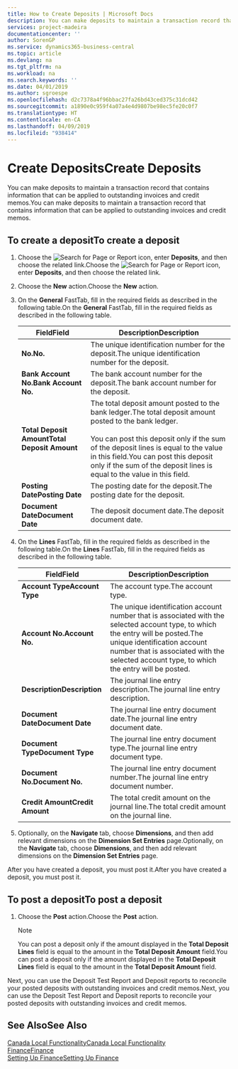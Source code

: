 ```yaml
---
title: How to Create Deposits | Microsoft Docs
description: You can make deposits to maintain a transaction record that contains information that can be applied to outstanding invoices and credit memos.
services: project-madeira
documentationcenter: ''
author: SorenGP
ms.service: dynamics365-business-central
ms.topic: article
ms.devlang: na
ms.tgt_pltfrm: na
ms.workload: na
ms.search.keywords: ''
ms.date: 04/01/2019
ms.author: sgroespe
ms.openlocfilehash: d2c7378a4f96bbac27fa26bd43ced375c31dcd42
ms.sourcegitcommit: a1890e0c959f4a07a4e4d9807be98ec5fe20c0f7
ms.translationtype: HT
ms.contentlocale: en-CA
ms.lasthandoff: 04/09/2019
ms.locfileid: "938414"
---
```

# <a name="create-deposits"></a><span data-ttu-id="2fcd8-103">Create Deposits</span><span class="sxs-lookup"><span data-stu-id="2fcd8-103">Create Deposits</span></span>
<span data-ttu-id="2fcd8-104">You can make deposits to maintain a transaction record that contains information that can be applied to outstanding invoices and credit memos.</span><span class="sxs-lookup"><span data-stu-id="2fcd8-104">You can make deposits to maintain a transaction record that contains information that can be applied to outstanding invoices and credit memos.</span></span>  

## <a name="to-create-a-deposit"></a><span data-ttu-id="2fcd8-105">To create a deposit</span><span class="sxs-lookup"><span data-stu-id="2fcd8-105">To create a deposit</span></span>  
1.  <span data-ttu-id="2fcd8-106">Choose the ![Search for Page or Report](../../media/ui-search/search_small.png "Search for Page or Report icon") icon, enter **Deposits**, and then choose the related link.</span><span class="sxs-lookup"><span data-stu-id="2fcd8-106">Choose the ![Search for Page or Report](../../media/ui-search/search_small.png "Search for Page or Report icon") icon, enter **Deposits**, and then choose the related link.</span></span>  
2.  <span data-ttu-id="2fcd8-107">Choose the **New** action.</span><span class="sxs-lookup"><span data-stu-id="2fcd8-107">Choose the **New** action.</span></span>  
3.  <span data-ttu-id="2fcd8-108">On the **General** FastTab, fill in the required fields as described in the following table.</span><span class="sxs-lookup"><span data-stu-id="2fcd8-108">On the **General** FastTab, fill in the required fields as described in the following table.</span></span>  

    |<span data-ttu-id="2fcd8-109">Field</span><span class="sxs-lookup"><span data-stu-id="2fcd8-109">Field</span></span>|<span data-ttu-id="2fcd8-110">Description</span><span class="sxs-lookup"><span data-stu-id="2fcd8-110">Description</span></span>|  
    |---------------------------------|---------------------------------------|  
    |**<span data-ttu-id="2fcd8-111">No.</span><span class="sxs-lookup"><span data-stu-id="2fcd8-111">No.</span></span>**|<span data-ttu-id="2fcd8-112">The unique identification number for the deposit.</span><span class="sxs-lookup"><span data-stu-id="2fcd8-112">The unique identification number for the deposit.</span></span>|  
    |**<span data-ttu-id="2fcd8-113">Bank Account No.</span><span class="sxs-lookup"><span data-stu-id="2fcd8-113">Bank Account No.</span></span>**|<span data-ttu-id="2fcd8-114">The bank account number for the deposit.</span><span class="sxs-lookup"><span data-stu-id="2fcd8-114">The bank account number for the deposit.</span></span>|  
    |**<span data-ttu-id="2fcd8-115">Total Deposit Amount</span><span class="sxs-lookup"><span data-stu-id="2fcd8-115">Total Deposit Amount</span></span>**|<span data-ttu-id="2fcd8-116">The total deposit amount posted to the bank ledger.</span><span class="sxs-lookup"><span data-stu-id="2fcd8-116">The total deposit amount posted to the bank ledger.</span></span><br /><br /> <span data-ttu-id="2fcd8-117">You can post this deposit only if the sum of the deposit lines is equal to the value in this field.</span><span class="sxs-lookup"><span data-stu-id="2fcd8-117">You can post this deposit only if the sum of the deposit lines is equal to the value in this field.</span></span>|  
    |**<span data-ttu-id="2fcd8-118">Posting Date</span><span class="sxs-lookup"><span data-stu-id="2fcd8-118">Posting Date</span></span>**|<span data-ttu-id="2fcd8-119">The posting date for the deposit.</span><span class="sxs-lookup"><span data-stu-id="2fcd8-119">The posting date for the deposit.</span></span>|  
    |**<span data-ttu-id="2fcd8-120">Document Date</span><span class="sxs-lookup"><span data-stu-id="2fcd8-120">Document Date</span></span>**|<span data-ttu-id="2fcd8-121">The deposit document date.</span><span class="sxs-lookup"><span data-stu-id="2fcd8-121">The deposit document date.</span></span>|  
4.  <span data-ttu-id="2fcd8-122">On the **Lines** FastTab, fill in the required fields as described in the following table.</span><span class="sxs-lookup"><span data-stu-id="2fcd8-122">On the **Lines** FastTab, fill in the required fields as described in the following table.</span></span>  

    |<span data-ttu-id="2fcd8-123">Field</span><span class="sxs-lookup"><span data-stu-id="2fcd8-123">Field</span></span>|<span data-ttu-id="2fcd8-124">Description</span><span class="sxs-lookup"><span data-stu-id="2fcd8-124">Description</span></span>|  
    |---------------------------------|---------------------------------------|  
    |**<span data-ttu-id="2fcd8-125">Account Type</span><span class="sxs-lookup"><span data-stu-id="2fcd8-125">Account Type</span></span>**|<span data-ttu-id="2fcd8-126">The account type.</span><span class="sxs-lookup"><span data-stu-id="2fcd8-126">The account type.</span></span>|  
    |**<span data-ttu-id="2fcd8-127">Account No.</span><span class="sxs-lookup"><span data-stu-id="2fcd8-127">Account No.</span></span>**|<span data-ttu-id="2fcd8-128">The unique identification account number that is associated with the selected account type, to which the entry will be posted.</span><span class="sxs-lookup"><span data-stu-id="2fcd8-128">The unique identification account number that is associated with the selected account type, to which the entry will be posted.</span></span>|  
    |**<span data-ttu-id="2fcd8-129">Description</span><span class="sxs-lookup"><span data-stu-id="2fcd8-129">Description</span></span>**|<span data-ttu-id="2fcd8-130">The journal line entry description.</span><span class="sxs-lookup"><span data-stu-id="2fcd8-130">The journal line entry description.</span></span>|  
    |**<span data-ttu-id="2fcd8-131">Document Date</span><span class="sxs-lookup"><span data-stu-id="2fcd8-131">Document Date</span></span>**|<span data-ttu-id="2fcd8-132">The journal line entry document date.</span><span class="sxs-lookup"><span data-stu-id="2fcd8-132">The journal line entry document date.</span></span>|  
    |**<span data-ttu-id="2fcd8-133">Document Type</span><span class="sxs-lookup"><span data-stu-id="2fcd8-133">Document Type</span></span>**|<span data-ttu-id="2fcd8-134">The journal line entry document type.</span><span class="sxs-lookup"><span data-stu-id="2fcd8-134">The journal line entry document type.</span></span>|  
    |**<span data-ttu-id="2fcd8-135">Document No.</span><span class="sxs-lookup"><span data-stu-id="2fcd8-135">Document No.</span></span>**|<span data-ttu-id="2fcd8-136">The journal line entry document number.</span><span class="sxs-lookup"><span data-stu-id="2fcd8-136">The journal line entry document number.</span></span>|  
    |**<span data-ttu-id="2fcd8-137">Credit Amount</span><span class="sxs-lookup"><span data-stu-id="2fcd8-137">Credit Amount</span></span>**|<span data-ttu-id="2fcd8-138">The total credit amount on the journal line.</span><span class="sxs-lookup"><span data-stu-id="2fcd8-138">The total credit amount on the journal line.</span></span>|  

5.  <span data-ttu-id="2fcd8-139">Optionally, on the **Navigate** tab, choose **Dimensions**, and then add relevant dimensions on the **Dimension Set Entries** page.</span><span class="sxs-lookup"><span data-stu-id="2fcd8-139">Optionally, on the **Navigate** tab, choose **Dimensions**, and then add relevant dimensions on the **Dimension Set Entries** page.</span></span>  

<span data-ttu-id="2fcd8-140">After you have created a deposit, you must post it.</span><span class="sxs-lookup"><span data-stu-id="2fcd8-140">After you have created a deposit, you must post it.</span></span>  

## <a name="to-post-a-deposit"></a><span data-ttu-id="2fcd8-141">To post a deposit</span><span class="sxs-lookup"><span data-stu-id="2fcd8-141">To post a deposit</span></span>  
1. <span data-ttu-id="2fcd8-142">Choose the **Post** action.</span><span class="sxs-lookup"><span data-stu-id="2fcd8-142">Choose the **Post** action.</span></span>  

    > [!NOTE]  
    >  <span data-ttu-id="2fcd8-143">You can post a deposit only if the amount displayed in the **Total Deposit Lines** field is equal to the amount in the **Total Deposit Amount** field.</span><span class="sxs-lookup"><span data-stu-id="2fcd8-143">You can post a deposit only if the amount displayed in the **Total Deposit Lines** field is equal to the amount in the **Total Deposit Amount** field.</span></span>  

<span data-ttu-id="2fcd8-144">Next, you can use the Deposit Test Report and Deposit reports to reconcile your posted deposits with outstanding invoices and credit memos.</span><span class="sxs-lookup"><span data-stu-id="2fcd8-144">Next, you can use the Deposit Test Report and Deposit reports to reconcile your posted deposits with outstanding invoices and credit memos.</span></span>  

## <a name="see-also"></a><span data-ttu-id="2fcd8-145">See Also</span><span class="sxs-lookup"><span data-stu-id="2fcd8-145">See Also</span></span>  
[<span data-ttu-id="2fcd8-146">Canada Local Functionality</span><span class="sxs-lookup"><span data-stu-id="2fcd8-146">Canada Local Functionality</span></span>](canada-local-functionality.md)  
[<span data-ttu-id="2fcd8-147">Finance</span><span class="sxs-lookup"><span data-stu-id="2fcd8-147">Finance</span></span>](../../finance.md)  
[<span data-ttu-id="2fcd8-148">Setting Up Finance</span><span class="sxs-lookup"><span data-stu-id="2fcd8-148">Setting Up Finance</span></span>](../../finance.md)  
